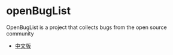 # openBugList
OpenBugList is a project that collects bugs from the open source community

* [中文版](./README.md)